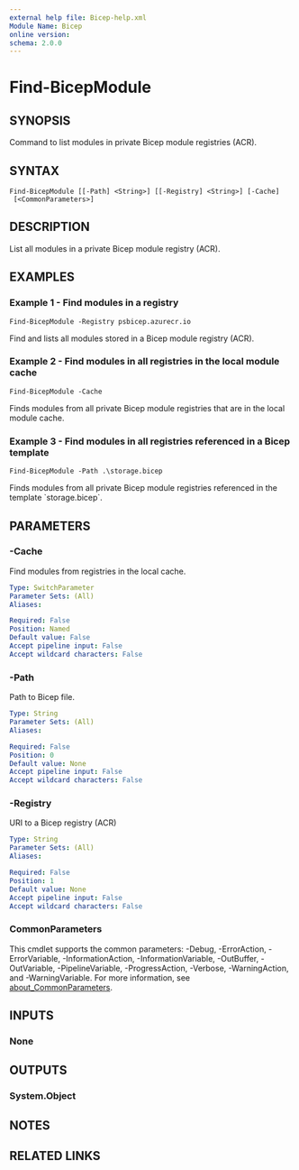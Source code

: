 ```yaml
---
external help file: Bicep-help.xml
Module Name: Bicep
online version:
schema: 2.0.0
---
```


# Find-BicepModule

## SYNOPSIS
Command to list modules in private Bicep module registries (ACR).

## SYNTAX

```
Find-BicepModule [[-Path] <String>] [[-Registry] <String>] [-Cache]
 [<CommonParameters>]
```

## DESCRIPTION
List all modules in a private Bicep module registry (ACR).

## EXAMPLES

### Example 1 - Find modules in a registry
```
Find-BicepModule -Registry psbicep.azurecr.io
```

Find and lists all modules stored in a Bicep module registry (ACR).

### Example 2 - Find modules in all registries in the local module cache
```
Find-BicepModule -Cache
```

Finds modules from all private Bicep module registries that are in the local module cache.

### Example 3 - Find modules in all registries referenced in a Bicep template
```
Find-BicepModule -Path .\storage.bicep
```

Finds modules from all private Bicep module registries referenced in the template \`storage.bicep\`.

## PARAMETERS

### -Cache
Find modules from registries in the local cache.

```yaml
Type: SwitchParameter
Parameter Sets: (All)
Aliases:

Required: False
Position: Named
Default value: False
Accept pipeline input: False
Accept wildcard characters: False
```

### -Path
Path to Bicep file.

```yaml
Type: String
Parameter Sets: (All)
Aliases:

Required: False
Position: 0
Default value: None
Accept pipeline input: False
Accept wildcard characters: False
```

### -Registry
URI to a Bicep registry (ACR)

```yaml
Type: String
Parameter Sets: (All)
Aliases:

Required: False
Position: 1
Default value: None
Accept pipeline input: False
Accept wildcard characters: False
```

### CommonParameters
This cmdlet supports the common parameters: -Debug, -ErrorAction, -ErrorVariable, -InformationAction, -InformationVariable, -OutBuffer, -OutVariable, -PipelineVariable, -ProgressAction, -Verbose, -WarningAction, and -WarningVariable. For more information, see [about_CommonParameters](http://go.microsoft.com/fwlink/?LinkID=113216).

## INPUTS

### None
## OUTPUTS

### System.Object
## NOTES

## RELATED LINKS
